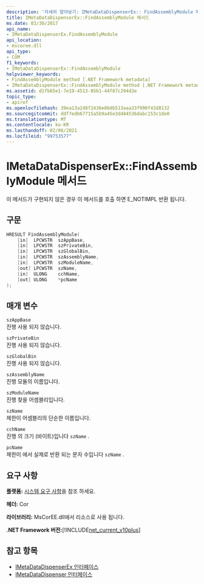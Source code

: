 ```yaml
---
description: '자세히 알아보기: IMetaDataDispenserEx:: FindAssemblyModule 메서드'
title: IMetaDataDispenserEx::FindAssemblyModule 메서드
ms.date: 03/30/2017
api_name:
- IMetaDataDispenserEx.FindAssemblyModule
api_location:
- mscoree.dll
api_type:
- COM
f1_keywords:
- IMetaDataDispenserEx::FindAssemblyModule
helpviewer_keywords:
- FindAssemblyModule method [.NET Framework metadata]
- IMetaDataDispenserEx::FindAssemblyModule method [.NET Framework metadata]
ms.assetid: d1fb65e1-7e19-4513-85b1-44f87c294d3e
topic_type:
- apiref
ms.openlocfilehash: 39ea13a2d8f2436e86db513aaa33f990f43d8132
ms.sourcegitcommit: ddf7edb67715a5b9a45e3dd44536dabc153c1de0
ms.translationtype: MT
ms.contentlocale: ko-KR
ms.lasthandoff: 02/06/2021
ms.locfileid: "99753577"
---
```

# <a name="imetadatadispenserexfindassemblymodule-method"></a>IMetaDataDispenserEx::FindAssemblyModule 메서드

이 메서드가 구현되지 않은 경우 이 메서드를 호출 하면 E_NOTIMPL 반환 됩니다.  
  
## <a name="syntax"></a>구문  
  
```cpp  
HRESULT FindAssemblyModule(  
    [in]  LPCWSTR  szAppBase,  
    [in]  LPCWSTR  szPrivateBin,  
    [in]  LPCWSTR  szGlobalBin,  
    [in]  LPCWSTR  szAssemblyName,  
    [in]  LPCWSTR  szModuleName,  
    [out] LPCWSTR  szName,  
    [in]  ULONG    cchName,  
    [out] ULONG    *pcName  
);  
```  
  
## <a name="parameters"></a>매개 변수  

 `szAppBase`  
 진행 사용 되지 않습니다.  
  
 `szPrivateBin`  
 진행 사용 되지 않습니다.  
  
 `szGlobalBin`  
 진행 사용 되지 않습니다.  
  
 `szAssemblyName`  
 진행 모듈의 이름입니다.  
  
 `szModuleName`  
 진행 찾을 어셈블리입니다.  
  
 `szName`  
 제한이 어셈블리의 단순한 이름입니다.  
  
 `cchName`  
 진행 의 크기 (바이트)입니다 `szName` .  
  
 `pcName`  
 제한이 에서 실제로 반환 되는 문자 수입니다 `szName` .  
  
## <a name="requirements"></a>요구 사항  

 **플랫폼:** [시스템 요구 사항](../../get-started/system-requirements.md)을 참조 하세요.  
  
 **헤더:** Cor  
  
 **라이브러리:** MsCorEE.dll에서 리소스로 사용 됩니다.  
  
 **.NET Framework 버전:**[!INCLUDE[net_current_v10plus](../../../../includes/net-current-v10plus-md.md)]  
  
## <a name="see-also"></a>참고 항목

- [IMetaDataDispenserEx 인터페이스](imetadatadispenserex-interface.md)
- [IMetaDataDispenser 인터페이스](imetadatadispenser-interface.md)
